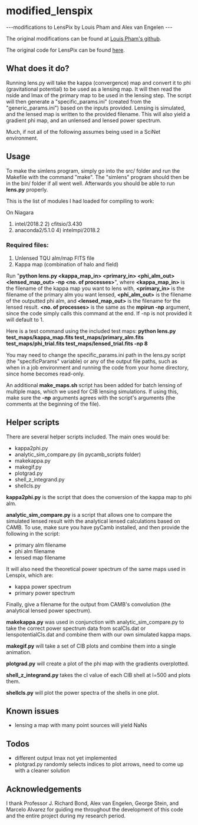 # modified_lenspix
---modifications to LensPix by Louis Pham and Alex van Engelen ---

The original modifications can be found at [Louis Pham's github](https://github.com/louis-pham/modified_lenspix).

The original code for LensPix can be found [here](http://cosmologist.info/lenspix/).

## What does it do?
  Running lens.py will take the kappa (convergence) map and convert it to phi (gravitational potential) to be used as a lensing map. It will then read the nside and lmax of the primary map to be used in the lensing step. The script will then generate a "specific_params.ini" (created from the "generic_params.ini") based on the inputs provided. Lensing is simulated, and the lensed map is written to the provided filename. This will also yield a gradient phi map, and an unlensed and lensed power spectrum.

Much, if not all of the following assumes being used in a SciNet environment.

## Usage
To make the simlens program, simply go into the src/ folder and run the Makefile with the command "make". The "simlens" program should then be in the bin/ folder if all went well. Afterwards you should be able to run __lens.py__ properly.

This is the list of modules I had loaded for compiling to work:

On Niagara
  1) intel/2018.2       2) cfitsio/3.430
  3) anaconda2/5.1.0    4) intelmpi/2018.2

### Required files:
1. Unlensed TQU alm/map FITS file
2. Kappa map (combination of halo and field)

Run "__python lens.py <kappa_map_in> <primary_in> <phi_alm_out> <lensed_map_out> -np <no. of processes>__", where __<kappa_map_in>__ is the filename of the kappa map you want to lens with, __<primary_in>__ is the filename of the primary alm you want lensed, __<phi_alm_out>__ is the filename of the outputted phi alm, and __<lensed_map_out>__ is the filename for the lensed result. __<no. of processes>__ is the same as the __mpirun -np__ argument, since the code simply calls this command at the end. If -np is not provided it will default to 1. 

Here is a test command using the included test maps: __python lens.py test_maps/kappa_map.fits test_maps/primary_alm.fits test_maps/phi_trial.fits test_maps/lensed_trial.fits -np 8__

You may need to change the specific_params.ini path in the lens.py script (the "specificParams" variable) or any of the output file paths, such as when in a job environment and running the code from your home directory, since home becomes read-only.

An additional __make_maps.sh__ script has been added for batch lensing of multiple maps, which we used for CIB lensing simulations. If using this, make sure the __-np__ arguments agrees with the script's arguments (the comments at the beginning of the file). 

## Helper scripts
There are several helper scripts included. The main ones would be:
* kappa2phi.py
* analytic_sim_compare.py (in pycamb_scripts folder)
* makekappa.py
* makegif.py
* plotgrad.py
* shell_z_integrand.py
* shellcls.py

__kappa2phi.py__ is the script that does the conversion of the kappa map to phi alm.

__analytic_sim_compare.py__ is a script that allows one to compare the simulated lensed result with the analytical lensed calculations based on CAMB. To use, make sure you have pyCamb installed, and then provide the following in the script:
* primary alm filename
* phi alm filename
* lensed map filename

It will also need the theoretical power spectrum of the same maps used in Lenspix, which are:
* kappa power spectrum
* primary power spectrum

Finally, give a filename for the output from CAMB's convolution (the analytical lensed power spectrum). 

__makekappa.py__ was used in conjunction with analytic_sim_compare.py to take the correct power spectrum data from scalCls.dat or lenspotentialCls.dat and combine them with our own simulated kappa maps.

__makegif.py__ will take a set of CIB plots and combine them into a single animation.

__plotgrad.py__ will create a plot of the phi map with the gradients overplotted.

__shell_z_integrand.py__ takes the cl value of each CIB shell at l=500 and plots them.

__shellcls.py__ will plot the power spectra of the shells in one plot.

## Known issues
* lensing a map with many point sources will yield NaNs

## Todos
* different output lmax not yet implemented
* plotgrad.py randomly selects indices to plot arrows, need to come up with a cleaner solution

## Acknowledgements

I thank Professor J. Richard Bond, Alex van Engelen, George Stein, and Marcelo Alvarez for guiding me throughout the development of this code and the entire project during my research period.
